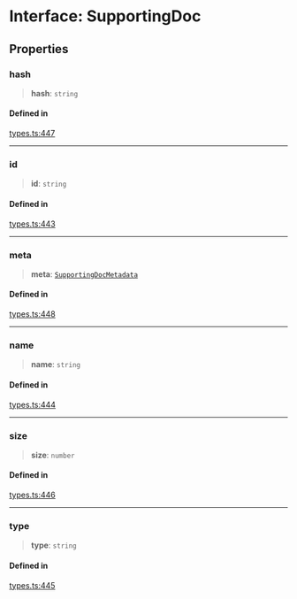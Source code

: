 # Interface: SupportingDoc

## Properties

### hash

> **hash**: `string`

#### Defined in

[types.ts:447](https://github.com/monerium/js-monorepo/blob/main/packages/sdk/src/types.ts#L447)

***

### id

> **id**: `string`

#### Defined in

[types.ts:443](https://github.com/monerium/js-monorepo/blob/main/packages/sdk/src/types.ts#L443)

***

### meta

> **meta**: [`SupportingDocMetadata`](/docs/packages/SDK/interfaces/SupportingDocMetadata.md)

#### Defined in

[types.ts:448](https://github.com/monerium/js-monorepo/blob/main/packages/sdk/src/types.ts#L448)

***

### name

> **name**: `string`

#### Defined in

[types.ts:444](https://github.com/monerium/js-monorepo/blob/main/packages/sdk/src/types.ts#L444)

***

### size

> **size**: `number`

#### Defined in

[types.ts:446](https://github.com/monerium/js-monorepo/blob/main/packages/sdk/src/types.ts#L446)

***

### type

> **type**: `string`

#### Defined in

[types.ts:445](https://github.com/monerium/js-monorepo/blob/main/packages/sdk/src/types.ts#L445)
